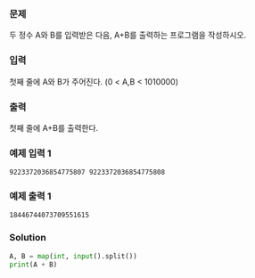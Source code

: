 ### 문제
두 정수 A와 B를 입력받은 다음, A+B를 출력하는 프로그램을 작성하시오.

### 입력
첫째 줄에 A와 B가 주어진다. (0 < A,B < 1010000)

### 출력
첫째 줄에 A+B를 출력한다.

### 예제 입력 1 
    9223372036854775807 9223372036854775808
### 예제 출력 1 
    18446744073709551615
### Solution
```python
A, B = map(int, input().split())
print(A + B)
```
